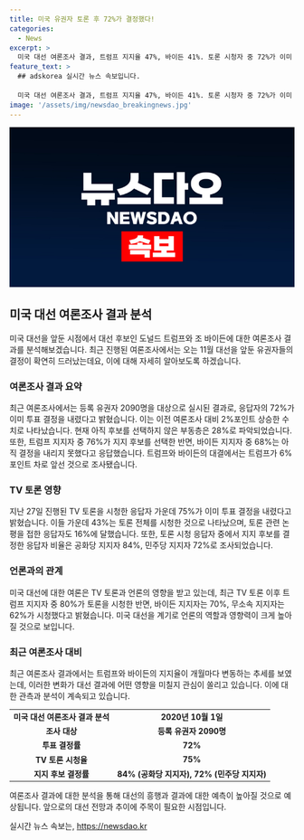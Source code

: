 ```yaml
---
title: 미국 유권자 토론 후 72%가 결정했다!
categories:
  - News
excerpt: >
  미국 대선 여론조사 결과, 트럼프 지지율 47%, 바이든 41%. 토론 시청자 중 72%가 이미 투표 결정. 바이든 캠프는 토론 후 실점 최소화 노력 중. 토론 시청자 중 공화당 지지자 80%, 민주당 지지자 70%가 토론 시청. 미 대선을 주목하는 유권자 7명 중 72%가 이미 투표 결정.
feature_text: >
  ## adskorea 실시간 뉴스 속보입니다.

  미국 대선 여론조사 결과, 트럼프 지지율 47%, 바이든 41%. 토론 시청자 중 72%가 이미 투표 결정. 바이든 캠프는 토론 후 실점 최소화 노력 중. 토론 시청자 중 공화당 지지자 80%, 민주당 지지자 70%가 토론 시청. 미 대선을 주목하는 유권자 7명 중 72%가 이미 투표 결정.
image: '/assets/img/newsdao_breakingnews.jpg'
---
```


<p><img src="/assets/img/newsdao_breakingnews.jpg" alt="adskorea 속보" /></p>

<h2 data-ke-size="size26">미국 대선 여론조사 결과 분석</h2>

<p data-ke-size="size16">미국 대선을 앞둔 시점에서 대선 후보인 도널드 트럼프와 조 바이든에 대한 여론조사 결과를 분석해보겠습니다. 최근 진행된 여론조사에서는 오는 11월 대선을 앞둔 유권자들의 결정이 확연히 드러났는데요, 이에 대해 자세히 알아보도록 하겠습니다.</p>

<h3 data-ke-size="size24">여론조사 결과 요약</h3>

<p data-ke-size="size16">최근 여론조사에서는 등록 유권자 2090명을 대상으로 실시된 결과로, 응답자의 72%가 이미 투표 결정을 내렸다고 밝혔습니다. 이는 이전 여론조사 대비 2%포인트 상승한 수치로 나타났습니다. 현재 아직 후보를 선택하지 않은 부동층은 28%로 파악되었습니다. 또한, 트럼프 지지자 중 76%가 지지 후보를 선택한 반면, 바이든 지지자 중 68%는 아직 결정을 내리지 못했다고 응답했습니다. 트럼프와 바이든의 대결에서는 트럼프가 6% 포인트 차로 앞선 것으로 조사됐습니다.</p>

<h3 data-ke-size="size24">TV 토론 영향</h3>

<p data-ke-size="size16">지난 27일 진행된 TV 토론을 시청한 응답자 가운데 75%가 이미 투표 결정을 내렸다고 밝혔습니다. 이들 가운데 43%는 토론 전체를 시청한 것으로 나타났으며, 토론 관련 논평을 접한 응답자도 16%에 달했습니다. 또한, 토론 시청 응답자 중에서 지지 후보를 결정한 응답자 비율은 공화당 지지자 84%, 민주당 지지자 72%로 조사되었습니다.</p>

<h3 data-ke-size="size24">언론과의 관계</h3>

<p data-ke-size="size16">미국 대선에 대한 여론은 TV 토론과 언론의 영향을 받고 있는데, 최근 TV 토론 이후 트럼프 지지자 중 80%가 토론을 시청한 반면, 바이든 지지자는 70%, 무소속 지지자는 62%가 시청했다고 밝혔습니다. 미국 대선을 계기로 언론의 역할과 영향력이 크게 높아질 것으로 보입니다.</p>

<h3 data-ke-size="size24">최근 여론조사 대비</h3>

<p data-ke-size="size16">최근 여론조사 결과에서는 트럼프와 바이든의 지지율이 개월마다 변동하는 추세를 보였는데, 이러한 변화가 대선 결과에 어떤 영향을 미칠지 관심이 쏠리고 있습니다. 이에 대한 관측과 분석이 계속되고 있습니다.</p>

<table>
    <tbody>
        <tr>
            <td style="text-align: center; height: 17px;"><b>미국 대선 여론조사 결과 분석</b></td>
            <td style="text-align: center; height: 17px;"><b>2020년 10월 1일</b></td>
        </tr>
        <tr>
            <td style="text-align: center; height: 17px;"><b>조사 대상</b></td>
            <td style="text-align: center; height: 17px;"><b>등록 유권자 2090명</b></td>
        </tr>
        <tr>
            <td style="text-align: center; height: 17px;"><b>투표 결정률</b></td>
            <td style="text-align: center; height: 17px;"><b>72%</b></td>
        </tr>
        <tr>
            <td style="text-align: center; height: 17px;"><b>TV 토론 시청율</b></td>
            <td style="text-align: center; height: 17px;"><b>75%</b></td>
        </tr>
        <tr>
            <td style="text-align: center; height: 17px;"><b>지지 후보 결정률</b></td>
            <td style="text-align: center; height: 17px;"><b>84% (공화당 지지자), 72% (민주당 지지자)</b></td>
        </tr>
    </tbody>
</table>

<p data-ke-size="size16">여론조사 결과에 대한 분석을 통해 대선의 흥행과 결과에 대한 예측이 높아질 것으로 예상됩니다. 앞으로의 대선 전망과 추이에 주목이 필요한 시점입니다.</p>
실시간 뉴스 속보는, <a href="https://newsdao.kr" rel="dofollow">https://newsdao.kr</a>



